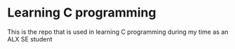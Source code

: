 # Learning C programming
This is the repo that is used in learning C programming during my time as an ALX SE student
